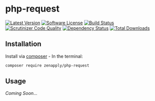 # php-request
[![Latest Version](https://img.shields.io/github/release/zenapply/php-request.svg?style=flat-square)](https://github.com/zenapply/php-request/releases)
[![Software License](https://img.shields.io/badge/license-MIT-brightgreen.svg?style=flat-square)](LICENSE.md)
[![Build Status](https://travis-ci.org/zenapply/php-request.svg?branch=master)](https://travis-ci.org/zenapply/php-request)
[![Scrutinizer Code Quality](https://scrutinizer-ci.com/g/zenapply/php-request/badges/quality-score.png?b=master)](https://scrutinizer-ci.com/g/zenapply/php-request/?branch=master)
[![Dependency Status](https://www.versioneye.com/user/projects/56f3252c35630e0029db0187/badge.svg?style=flat)](https://www.versioneye.com/user/projects/56f3252c35630e0029db0187)
[![Total Downloads](https://img.shields.io/packagist/dt/zenapply/php-request.svg?style=flat-square)](https://packagist.org/packages/zenapply/php-request)

## Installation

Install via [composer](https://getcomposer.org/) - In the terminal:
```bash
composer require zenapply/php-request
```

## Usage
*Coming Soon...*